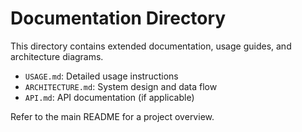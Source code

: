 # Documentation Directory

This directory contains extended documentation, usage guides, and architecture diagrams.

- `USAGE.md`: Detailed usage instructions
- `ARCHITECTURE.md`: System design and data flow
- `API.md`: API documentation (if applicable)

Refer to the main README for a project overview.
